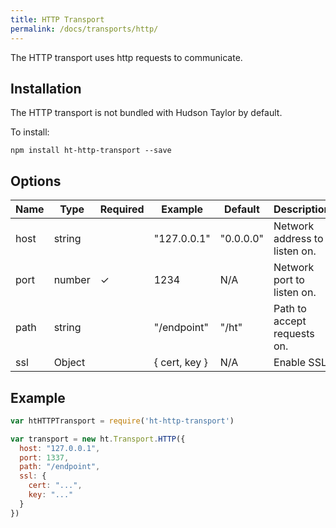 ```yaml
---
title: HTTP Transport
permalink: /docs/transports/http/
---
```


The HTTP transport uses http requests to communicate.

## Installation

The HTTP transport is not bundled with Hudson Taylor by default.

To install:

```
npm install ht-http-transport --save
```

## Options

| Name  | Type   | Required | Example       | Default   | Description                   |
|-------|--------|----------|---------------|-----------|-------------------------------|
| host  | string |          | "127.0.0.1"   | "0.0.0.0" | Network address to listen on. |
| port  | number | ✓        | 1234          | N/A       | Network port to listen on.    |
| path  | string |          | "/endpoint"   | "/ht"     | Path to accept requests on.   |
| ssl   | Object |          | { cert, key } | N/A       | Enable SSL                    |

## Example

```js
var htHTTPTransport = require('ht-http-transport')

var transport = new ht.Transport.HTTP({
  host: "127.0.0.1",
  port: 1337,
  path: "/endpoint",
  ssl: {
    cert: "...",
    key: "..."
  }
})
```
